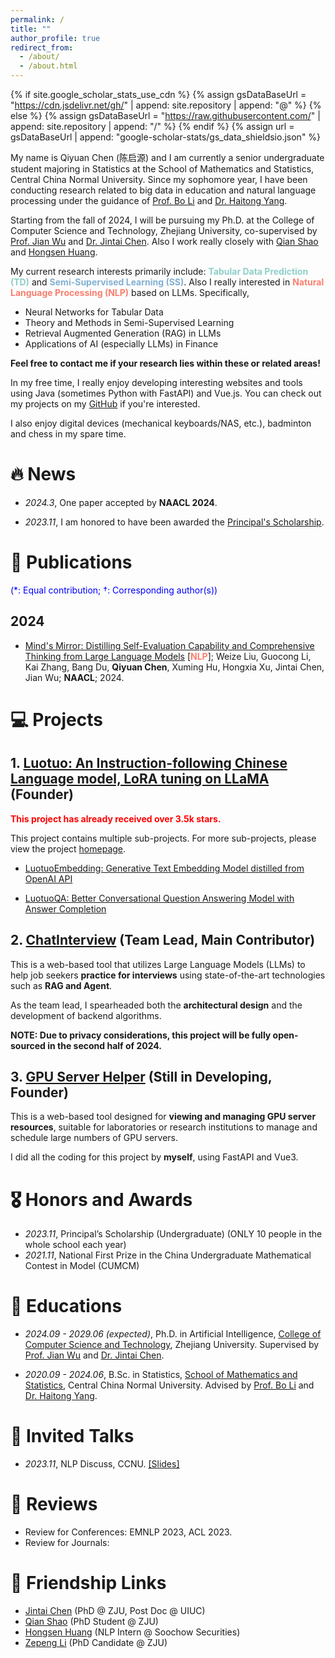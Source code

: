 ```yaml
---
permalink: /
title: ""
author_profile: true
redirect_from: 
  - /about/
  - /about.html
---
```


{% if site.google_scholar_stats_use_cdn %}
{% assign gsDataBaseUrl = "https://cdn.jsdelivr.net/gh/" | append: site.repository | append: "@" %}
{% else %}
{% assign gsDataBaseUrl = "https://raw.githubusercontent.com/" | append: site.repository | append: "/" %}
{% endif %}
{% assign url = gsDataBaseUrl | append: "google-scholar-stats/gs_data_shieldsio.json" %}

<span class='anchor' id='about-me'></span>

My name is Qiyuan Chen (陈启源) and I am currently a senior undergraduate student majoring in Statistics at the School of Mathematics and Statistics, Central China Normal University. Since my sophomore year, I have been conducting research related to big data in education and natural language processing under the guidance of [Prof. Bo Li](http://maths.ccnu.edu.cn/info/1040/18436.htm) and [Dr. Haitong Yang](http://cs.ccnu.edu.cn/info/1158/2237.htm).

Starting from the fall of 2024, I will be pursuing my Ph.D. at the College of Computer Science and Technology, Zhejiang University, co-supervised by [Prof. Jian Wu](https://person.zju.edu.cn/0004274) and [Dr. Jintai Chen](https://whatashot.github.io/). Also I work really closely with [Qian Shao](https://abeier87.github.io/) and [Hongsen Huang](https://github.com/SirlyDreamer).

My current research interests primarily include: **<span style="color:#8ECFC9">Tabular Data Prediction (TD)</span>** and **<span style="color:#82B0D2">Semi-Supervised Learning (SS)</span>**. Also I really interested in **<span style="color:#FA7F6F">Natural Language Processing (NLP)</span>** based on LLMs. Specifically,

* Neural Networks for Tabular Data
* Theory and Methods in Semi-Supervised Learning
* Retrieval Augmented Generation (RAG) in LLMs
* Applications of AI (especially LLMs) in Finance

**Feel free to contact me if your research lies within these or related areas!**

In my free time, I really enjoy developing interesting websites and tools using Java (sometimes Python with FastAPI) and Vue.js. You can check out my projects on my [GitHub](https://github.com/qiyuan-chen) if you're interested.

I also enjoy digital devices (mechanical keyboards/NAS, etc.), badminton and chess in my spare time.

# 🔥 News

* *2024.3*, One paper accepted by **NAACL 2024**.

* *2023.11*, I am honored to have been awarded the [Principal's Scholarship](https://mp.weixin.qq.com/s/B5e4NmFgpNsbQKAxiPb_lQ).

# 📝 Publications

<span style="color:blue">(*: Equal contribution; $\dagger$: Corresponding author(s))</span>

## 2024

* [Mind's Mirror: Distilling Self-Evaluation Capability and Comprehensive Thinking from Large Language Models](https://arxiv.org/abs/2311.09214) [**<span style="color:#FA7F6F">NLP</span>**]; Weize Liu, Guocong Li, Kai Zhang, Bang Du, **Qiyuan Chen**, Xuming Hu, Hongxia Xu, Jintai Chen, Jian Wu; **NAACL**; 2024.


# 💻 Projects

<!-- <span style="color:blue">($\dagger$: Founder; $\ddagger$: Main contributor)</span> -->


<!-- <div class='paper-box'><div class='paper-box-image'><div><div class="badge">3.4K stars</div><img src='images/camel_back.png' alt="sym" width="100%"></div></div>
<div class='paper-box-text' markdown="1">

[Luotuo: An Instruction-following Chinese Language model, LoRA tuning on LLaMA](https://github.com/LC1332/Luotuo-Chinese-LLM)

Ziang Leng, Qiyuan Chen $\dagger$, Cheng Li

This project contains multiple sub-projects. For more sub-projects, please view the project [homepage](https://github.com/LC1332/Luotuo-Chinese-LLM).

- [LuotuoEmbedding: Generative Text Embedding Model distilled from OpenAI API](https://github.com/LC1332/Luotuo-Text-Embedding)

- [LuotuoQA: Better Conversational Question Answering Model with Answer Completion](https://github.com/LC1332/Luotuo-QA)
</div>
</div> -->

## 1. [Luotuo: An Instruction-following Chinese Language model, LoRA tuning on LLaMA](https://github.com/LC1332/Luotuo-Chinese-LLM) (Founder)

**<span style="color:red">This project has already received over 3.5k stars.</span>**

This project contains multiple sub-projects. For more sub-projects, please view the project [homepage](https://github.com/LC1332/Luotuo-Chinese-LLM).

- [LuotuoEmbedding: Generative Text Embedding Model distilled from OpenAI API](https://github.com/LC1332/Luotuo-Text-Embedding)

- [LuotuoQA: Better Conversational Question Answering Model with Answer Completion](https://github.com/LC1332/Luotuo-QA)


## 2. [ChatInterview](https://github.com/qiyuan-chen/ChatInterview) (Team Lead, Main Contributor)

This is a web-based tool that utilizes Large Language Models (LLMs) to help job seekers **practice for interviews** using state-of-the-art technologies such as **RAG and Agent**.

As the team lead, I spearheaded both the **architectural design** and the development of backend algorithms.

**NOTE: Due to privacy considerations, this project will be fully open-sourced in the second half of 2024.**

## 3. [GPU Server Helper](https://github.com/qiyuan-chen/GPUServerHelper) (Still in Developing, Founder)

This is a web-based tool designed for **viewing and managing GPU server resources**, suitable for laboratories or research institutions to manage and schedule large numbers of GPU servers. 

I did all the coding for this project by **myself**, using FastAPI and Vue3.

# 🎖 Honors and Awards

- *2023.11*, Principal’s Scholarship (Undergraduate) (ONLY 10 people in the whole school each year)
- *2021.11*, National First Prize in the China Undergraduate Mathematical Contest in Model (CUMCM)

# 📖 Educations

- *2024.09 - 2029.06 (expected)*, Ph.D. in Artificial Intelligence, [College of Computer Science and Technology](http://www.cs.zju.edu.cn/csen/), Zhejiang University. Supervised by [Prof. Jian Wu](https://person.zju.edu.cn/0004274) and [Dr. Jintai Chen](https://whatashot.github.io/).

- *2020.09 - 2024.06*, B.Sc. in Statistics, [School of Mathematics and Statistics](http://maths.ccnu.edu.cn/), Central China Normal University. Advised by [Prof. Bo Li](http://maths.ccnu.edu.cn/info/1040/18436.htm) and [Dr. Haitong Yang](http://cs.ccnu.edu.cn/info/1158/2237.htm).

# 💬 Invited Talks

- *2023.11*, NLP Discuss, CCNU. [[Slides]](https://github.com/qiyuan-chen/qiyuan-chen.github.io/blob/main/talks/nlp-discuss-20231124.pdf)

# 🔎 Reviews

* Review for Conferences: EMNLP 2023, ACL 2023.
* Review for Journals:

# 🤖 Friendship Links

* [Jintai Chen](https://whatashot.github.io/) (PhD @ ZJU, Post Doc @ UIUC)
* [Qian Shao](https://abeier87.github.io/) (PhD Student @ ZJU)
* [Hongsen Huang](https://github.com/SirlyDreamer) (NLP Intern @ Soochow Securities)
* [Zepeng Li](https://lzzppp.github.io/) (PhD Candidate @ ZJU)
